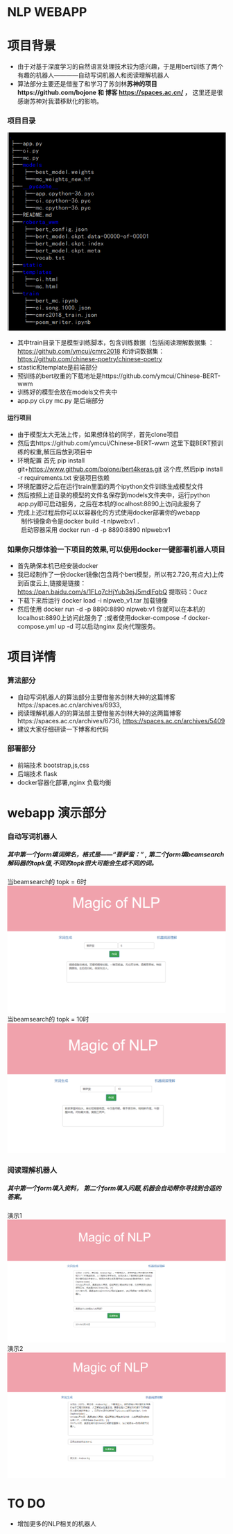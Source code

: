 # NLP WEBAPP

# 项目背景 
+ 由于对基于深度学习的自然语言处理技术较为感兴趣，于是用bert训练了两个有趣的机器人————自动写词机器人和阅读理解机器人
+ 算法部分主要还是借鉴了和学习了苏剑林**苏神的项目https://github.com/bojone  和 博客 https://spaces.ac.cn/ ，** 这里还是很感谢苏神对我潜移默化的影响。

### 项目目录
![project](/img/project.png)
+ 其中train目录下是模型训练脚本，包含训练数据（包括阅读理解数据集 ： https://github.com/ymcui/cmrc2018 和诗词数据集：https://github.com/chinese-poetry/chinese-poetry
+ stastic和template是前端部分
+ 预训练的bert权重的下载地址是https://github.com/ymcui/Chinese-BERT-wwm
+ 训练好的模型会放在models文件夹中
+ app.py ci.py mc.py 是后端部分

#### 运行项目

+ 由于模型太大无法上传，如果想体验的同学，首先clone项目
+ 然后去https://github.com/ymcui/Chinese-BERT-wwm 这里下载BERT预训练的权重,解压后放到项目中
+ 环境配置 首先 pip install git+https://www.github.com/bojone/bert4keras.git 这个库,然后pip install -r requirements.txt 安装项目依赖
+ 环境配置好之后在运行train里面的两个ipython文件训练生成模型文件
+ 然后按照上述目录的模型的文件名保存到models文件夹中，运行python app.py即可启动服务，之后在本机的localhost:8890上访问此服务了  
+ 完成上述过程后你可以以容器化的方式使用docker部署你的webapp<br/>
 &nbsp;&nbsp;制作镜像命令是docker build -t nlpweb:v1 .<br/>
 &nbsp;&nbsp;启动容器采用 docker run -d -p 8890:8890 nlpweb:v1<br/>  

### 如果你只想体验一下项目的效果,可以使用docker一键部署机器人项目
+ 首先确保本机已经安装docker
+ 我已经制作了一份docker镜像(包含两个bert模型，所以有2.72G,有点大)上传 到百度云上,链接是链接：https://pan.baidu.com/s/1FLq7cHjYub3ejJ5mdlFqbQ 
提取码：0ucz 
+ 下载下来后运行 docker load -i nlpweb_v1.tar 加载镜像
+ 然后使用 docker run -d -p 8890:8890 nlpweb:v1  你就可以在本机的localhost:8890上访问此服务了 ;或者使用docker-compose -f docker-compose.yml up -d 可以启动nginx 反向代理服务。

# 项目详情

### 算法部分
+ 自动写词机器人的算法部分主要借鉴苏剑林大神的这篇博客https://spaces.ac.cn/archives/6933,
+ 阅读理解机器人的的算法部主要借鉴苏剑林大神的这两篇博客https://spaces.ac.cn/archives/6736, https://spaces.ac.cn/archives/5409
+ 建议大家仔细研读一下博客和代码

### 部署部分
+ 前端技术 bootstrap,js,css
+ 后端技术 flask
+ docker容器化部署,nginx 负载均衡

# webapp 演示部分

### 自动写词机器人
##### 其中第一个form填**词牌名**，格式是——**“菩萨蛮：”** , 第二个form填beamsearch解码器的**topk值**,不同的topk很大可能会生成不同的词。
当beamsearch的 topk = 6时
![generate_ci](/img/ci1.png)
当beamsearch的 topk = 10时
![generate_ci](/img/ci2.png)
### 阅读理解机器人
##### 其中第一个form填入**资料**， 第二个form填入**问题**,机器会自动帮你寻找到合适的答案。
演示1
![geerate_ans](/img/mc1.png)
演示2
![generate_ans](/img/mc2.png)

# TO DO
+ 增加更多的NLP相关的机器人

